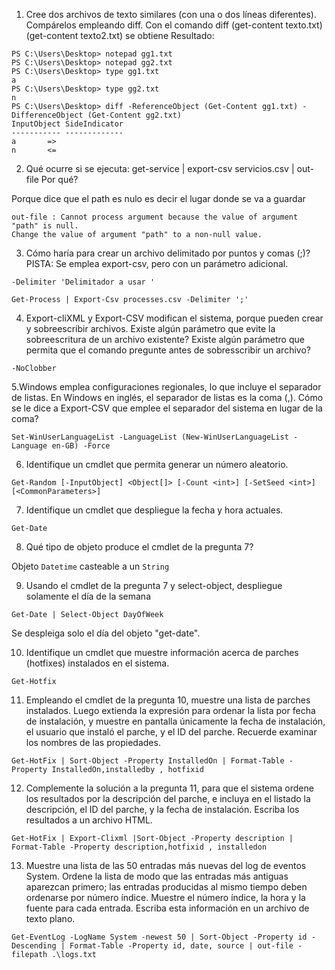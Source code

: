 1. Cree dos archivos de texto similares (con una o dos líneas diferentes). Compárelos empleando diff. Con el comando diff (get-content texto.txt) (get-content texto2.txt) se obtiene Resultado:

```
PS C:\Users\Desktop> notepad gg1.txt
PS C:\Users\Desktop> notepad gg2.txt
PS C:\Users\Desktop> type gg1.txt
a
PS C:\Users\Desktop> type gg2.txt
n
PS C:\Users\Desktop> diff -ReferenceObject (Get-Content gg1.txt) -DifferenceObject (Get-Content gg2.txt)
InputObject SideIndicator
----------- -------------
a       =>           
n       <=                     
```

2. Qué ocurre si se ejecuta: get-service | export-csv servicios.csv | out-file Por qué?

Porque dice que el path es nulo es decir el lugar donde se va a guardar

```
out-file : Cannot process argument because the value of argument "path" is null. 
Change the value of argument "path" to a non-null value.
```

3. Cómo haría para crear un archivo delimitado por puntos y comas (;)? PISTA: Se emplea export-csv, pero con un parámetro adicional.

`-Delimiter 'Delimitador a usar '`

```
Get-Process | Export-Csv processes.csv -Delimiter ';'
```

4. Export-cliXML y Export-CSV modifican el sistema, porque pueden crear y sobreescribir archivos. Existe algún parámetro que evite la sobreescritura de un archivo existente? Existe algún parámetro que permita que el comando pregunte antes de sobresscribir un archivo? 

`-NoClobber`


5.Windows emplea configuraciones regionales, lo que incluye el separador de listas. En Windows en inglés, el separador de listas es la coma (,). Cómo se le dice a Export-CSV que emplee el separador del sistema en lugar de la coma? 

```
Set-WinUserLanguageList -LanguageList (New-WinUserLanguageList -Language en-GB) -Force
```

6. Identifique un cmdlet que permita generar un número aleatorio.

```
Get-Random [-InputObject] <Object[]> [-Count <int>] [-SetSeed <int>] [<CommonParameters>]
```

7. Identifique un cmdlet que despliegue la fecha y hora actuales.

```
Get-Date
```

8. Qué tipo de objeto produce el cmdlet de la pregunta 7?

Objeto  `Datetime`  casteable a un `String` 

9. Usando el cmdlet de la pregunta 7 y select-object, despliegue solamente el día de la semana

```
Get-Date | Select-Object DayOfWeek
```

Se despleiga solo el día del objeto "get-date".

10. Identifique un cmdlet que muestre información acerca de parches (hotfixes) instalados en el sistema.

```
Get-Hotfix
```

11. Empleando el cmdlet de la pregunta 10, muestre una lista de parches instalados. Luego extienda la expresión para ordenar la lista por fecha de instalación, y muestre en pantalla únicamente la fecha de instalación, el usuario que instaló el parche, y el ID del parche. Recuerde examinar los nombres de las propiedades.

```
Get-HotFix | Sort-Object -Property InstalledOn | Format-Table -Property InstalledOn,installedby , hotfixid
```

12. Complemente la solución a la pregunta 11, para que el sistema ordene los resultados por la descripción del parche, e incluya en el listado la descripción, el ID del parche, y la fecha de instalación. Escriba los resultados a un archivo HTML.

```
Get-HotFix | Export-Clixml |Sort-Object -Property description | Format-Table -Property description,hotfixid , installedon
```

13. Muestre una lista de las 50 entradas más nuevas del log de eventos System. Ordene la lista de modo que las entradas más antiguas aparezcan primero; las entradas producidas al mismo tiempo deben ordenarse por número índice. Muestre el número índice, la hora y la fuente para cada entrada. Escriba esta información en un archivo de texto plano.

```
Get-EventLog -LogName System -newest 50 | Sort-Object -Property id -Descending | Format-Table -Property id, date, source | out-file -filepath .\logs.txt
```
